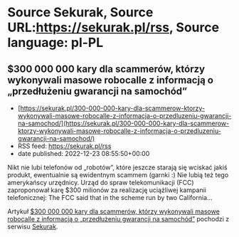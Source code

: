 # Source Sekurak, Source URL:https://sekurak.pl/rss, Source language: pl-PL

## $300 000 000 kary dla scammerów, którzy wykonywali masowe robocalle z informacją o „przedłużeniu gwarancji na samochód”
 - [https://sekurak.pl/300-000-000-kary-dla-scammerow-ktorzy-wykonywali-masowe-robocalle-z-informacja-o-przedluzeniu-gwarancji-na-samochod/](https://sekurak.pl/300-000-000-kary-dla-scammerow-ktorzy-wykonywali-masowe-robocalle-z-informacja-o-przedluzeniu-gwarancji-na-samochod/)
 - RSS feed: https://sekurak.pl/rss
 - date published: 2022-12-23 08:55:50+00:00

<p>Nikt nie lubi telefonów od &#8222;robotów&#8221;, które jeszcze starają się wciskać jakiś produkt, ewentualnie są ewidentnym scammem (garnki :) Nie lubią też tego amerykańscy urzędnicy. Urząd do spraw telekomunikacji (FCC) zaproponował karę $300 milionów za realizację uciążliwej kampanii telefonicznej: The FCC said that in the scheme run by two California...</p>
<p>Artykuł <a href="https://sekurak.pl/300-000-000-kary-dla-scammerow-ktorzy-wykonywali-masowe-robocalle-z-informacja-o-przedluzeniu-gwarancji-na-samochod/" rel="nofollow">$300 000 000 kary dla scammerów, którzy wykonywali masowe robocalle z informacją o &#8222;przedłużeniu gwarancji na samochód&#8221;</a> pochodzi z serwisu <a href="https://sekurak.pl" rel="nofollow">Sekurak</a>.</p>
